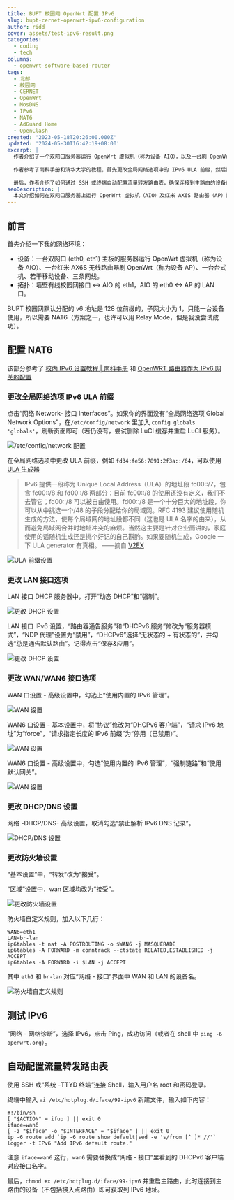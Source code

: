 ```yaml
---
title: BUPT 校园网 OpenWrt 配置 IPv6
slug: bupt-cernet-openwrt-ipv6-configuration
author: ridd
cover: assets/test-ipv6-result.png
categories:
  - coding
  - tech
columns:
  - openwrt-software-based-router
tags:
  - 北邮
  - 校园网
  - CERNET
  - OpenWrt
  - MosDNS
  - IPv6
  - NAT6
  - AdGuard Home
  - OpenClash
created: '2023-05-18T20:26:00.000Z'
updated: '2024-05-30T16:42:19+08:00'
excerpt: |
  作者介绍了一个双网口服务器运行 OpenWrt 虚拟机（称为设备 AIO），以及一台刷 OpenWrt 的红米 AX6S 无线路由器（称为设备 AP）的网络环境。拓扑结构为墙壁有线校园网接口连接到 AIO 的 eth1，AIO 的 eth0 连接到 AP 的 LAN 口。由于 BUPT 校园网分配的 IPv6 地址只能供一台设备使用，因此需要配置 NAT6。
  
  作者参考了南科手册和清华大学的教程，首先更改全局网络选项中的 IPv6 ULA 前缀，然后配置 LAN 接口和 WAN/WAN6 接口的选项。接下来，设置 DHCP/DNS 选项和防火墙规则，加入自定义的 IPv6 转发规则。配置完成后，通过网络诊断功能进行 IPv6 测试，确保能够成功访问 IPv6 网络。
  
  最后，作者介绍了如何通过 SSH 或终端自动配置流量转发路由表，确保连接到主路由的设备能够获取到 IPv6 地址。
seoDescription: |
  本文介绍如何在双网口服务器上运行 OpenWrt 虚拟机（AIO）及红米 AX6S 路由器（AP）配置 NAT6，以解决 BUPT 校园网 IPv6 地址限制问题。涵盖更改 IPv6 ULA 前缀、配置 LAN/WAN 接口、DHCP/DNS 选项、防火墙规则和自动配置流量转发路由表，确保设备能成功访问 IPv6 网络。
---
```


## 前言

首先介绍一下我的网络环境：

- 设备：一台双网口 (eth0, eth1) 主板的服务器运行 OpenWrt 虚拟机（称为设备 AIO）、一台红米 AX6S 无线路由器刷 OpenWrt（称为设备 AP）、一台台式机、若干移动设备、三条网线。
- 拓扑：墙壁有线校园网接口 <-> AIO 的 eth1，AIO 的 eth0 <-> AP 的 LAN 口。

BUPT 校园网默认分配的 v6 地址是 128 位前缀的，子网大小为 1，只能一台设备使用，所以需要 NAT6（方案之一，也许可以用 Relay Mode，但是我没尝试成功）。

## 配置 NAT6

该部分参考了 [校内 IPv6 设置教程 | 南科手册](https://sustech.online/service/network/ipv6/) 和 [OpenWRT 路由器作为 IPv6 网关的配置](https://github.com/tuna/ipv6.tsinghua.edu.cn/blob/master/openwrt.md)

### 更改全局网络选项 IPv6 ULA 前缀

点击“网络 Network- 接口 Interfaces”。如果你的界面没有“全局网络选项 Global Network Options”，在`/etc/config/network` 里加入 `config globals 'globals'`，刷新页面即可（若仍没有，尝试删除 LuCI 缓存并重启 LuCI 服务）。

![/etc/config/network 配置](assets/20240118222203.png)

在全局网络选项中更改 ULA 前缀，例如 `fd34:fe56:7891:2f3a::/64`，可以使用 [ULA 生成器](https://www.unique-local-ipv6.com/)
> IPv6 提供一段称为 Unique Local Address（ULA）的地址段 fc00::/7，包含 fc00::/8 和 fd00::/8 两部分：目前 fc00::/8 的使用还没有定义，我们不去管它；fd00::/8 可以被自由使用。fd00::/8 是一个十分巨大的地址段，你可以从中挑选一个/48 的子段分配给你的局域网。RFC 4193 建议使用随机生成的方法，使每个局域网的地址段都不同（这也是 ULA 名字的由来），从而避免局域网合并时地址冲突的麻烦。当然这主要是针对企业而讲的，家庭使用的话随机生成还是挑个好记的自己斟酌。如果要随机生成，Google 一下 ULA generator 有真相。
> ——摘自 [V2EX](https://www.v2ex.com/t/488116)

![ULA 前缀设置](assets/20240118222722.png)

### 更改 LAN 接口选项

LAN 接口 DHCP 服务器中，打开“动态 DHCP”和“强制”。

![更改 DHCP 设置](assets/20240118222753.png)

LAN 接口 IPv6 设置，“路由器通告服务”和“DHCPv6 服务”修改为“服务器模式”，“NDP 代理”设置为“禁用”，“DHCPv6”选择“无状态的 + 有状态的”，并勾选“总是通告默认路由”。记得点击“保存&应用”。

![更改 DHCP 设置](assets/20240118222818.png)

### 更改 WAN/WAN6 接口选项

WAN 口设置 - 高级设置中，勾选上“使用内置的 IPv6 管理”。

![WAN 设置](assets/20240118222838.png)

WAN6 口设置 - 基本设置中，将“协议”修改为“DHCPv6 客户端”，“请求 IPv6 地址”为“force”，“请求指定长度的 IPv6 前缀”为“停用（已禁用）”。

![WAN 设置](assets/20240118222856.png)

WAN6 口设置 - 高级设置中，勾选“使用内置的 IPv6 管理”，“强制链路”和“使用默认网关”。

![WAN 设置](assets/20240118222914.png)

### 更改 DHCP/DNS 设置

网络 -DHCP/DNS- 高级设置，取消勾选“禁止解析 IPv6 DNS 记录”。

![DHCP/DNS 设置](assets/20240118222927.png)

### 更改防火墙设置

“基本设置”中，“转发”改为“接受”。

“区域”设置中，wan 区域均改为“接受”。

![更改防火墙设置](assets/20240118222939.png)

防火墙自定义规则，加入以下几行：

```
WAN6=eth1
LAN=br-lan
ip6tables -t nat -A POSTROUTING -o $WAN6 -j MASQUERADE
ip6tables -A FORWARD -m conntrack --ctstate RELATED,ESTABLISHED -j ACCEPT
ip6tables -A FORWARD -i $LAN -j ACCEPT
```

其中 `eth1` 和 `br-lan` 对应“网络 - 接口”界面中 WAN 和 LAN 的设备名。

![防火墙自定义规则](assets/20240118222956.png)

## 测试 IPv6

“网络 - 网络诊断”，选择 IPv6，点击 Ping，成功访问（或者在 shell 中 `ping -6 openwrt.org`）。

## 自动配置流量转发路由表

使用 SSH 或“系统 -TTYD 终端”连接 Shell，输入用户名 root 和密码登录。

终端中输入 `vi /etc/hotplug.d/iface/99-ipv6` 新建文件，输入如下内容：

```shell
#!/bin/sh
[ "$ACTION" = ifup ] || exit 0
iface=wan6
[ -z "$iface" -o "$INTERFACE" = "$iface" ] || exit 0
ip -6 route add `ip -6 route show default|sed -e 's/from [^ ]* //'`
logger -t IPv6 "Add IPv6 default route."
```

注意 `iface=wan6` 这行，`wan6` 需要替换成“网络 - 接口”里看到的 DHCPv6 客户端对应接口名字。

最后，`chmod +x /etc/hotplug.d/iface/99-ipv6` 并重启主路由，此时连接到主路由的设备（不包括接入点路由）即可获取到 IPv6 地址。
